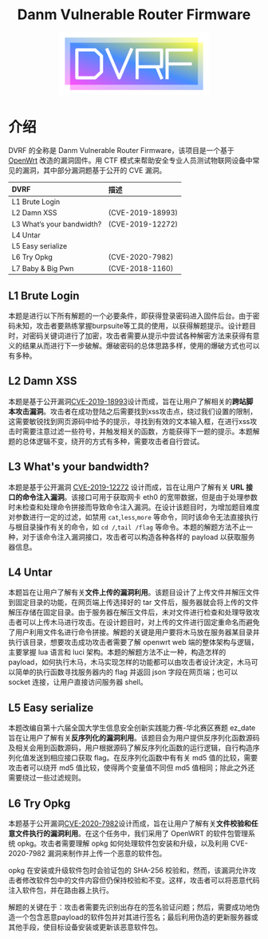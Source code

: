 <div align="center"><h1>Danm Vulnerable Router Firmware</div>
<p align="center"><img src="./images/brand.png" alt="DVRF" width="300"  /></p>

# 介绍

DVRF 的全称是 Danm Vulnerable Router Firmware，该项目是一个基于 [OpenWrt](https://openwrt.org/) 改造的漏洞固件。用 CTF 模式来帮助安全专业人员测试物联网设备中常见的漏洞，其中部分漏洞题基于公开的 CVE 漏洞。

| DVRF | 描述 |
| :--- | :--- |
| L1 Brute Login |  |
| L2 Damn XSS |(CVE-2019-18993) |
| L3 What‘s your bandwidth? | (CVE-2019-12272) |
| L4 Untar | 
| L5 Easy serialize 
| L6 Try Opkg | (CVE-2020-7982) |
| L7 Baby & Big Pwn | (CVE-2018-1160) |

## L1 Brute Login

本题是进行以下所有解题的一个必要条件，即获得登录密码进入固件后台。由于密码未知，攻击者要熟练掌握burpsuite等工具的使用，以获得解题提示。设计题目时，对密码关键词进行了加密，攻击者需要从提示中尝试各种解密方法来获得有意义的结果从而进行下一步破解。爆破密码的总体思路多样，使用的爆破方式也可以有多种。

## L2 Damn XSS

本题是基于公开漏洞[CVE-2019-18993](https://www.cvedetails.com/cve/CVE-2019-18993/)设计而成，旨在让用户了解相关的**跨站脚本攻击漏洞**。攻击者在成功登陆之后需要找到xss攻击点，绕过我们设置的限制，这需要敏锐找到网页源码中给予的提示，寻找到有效的文本输入框，在进行xss攻击时需要注意过滤一些符号，并触发相关的函数，方能获得下一题的提示。本题解题的总体逻辑不变，绕开的方式有多种，需要攻击者自行尝试。

## L3 What's your bandwidth?

本题是基于公开漏洞 [CVE-2019-12272](https://www.cvedetails.com/cve/CVE-2019-12272/) 设计而成，旨在让用户了解有关 **URL 接口的命令注入漏洞**。该接口可用于获取网卡 eth0 的宽带数据，但是由于处理参数时未检查和处理命令拼接而导致命令注入漏洞。在设计该题目时，为增加题目难度对参数进行一定的过滤，如禁用 `cat`,`less`,`more` 等命令，同时该命令无法直接执行与根目录操作有关的命令，如 `cd /`,`tail /flag` 等命令。本题的解题方法不止一种，对于该命令注入漏洞接口，攻击者可以构造各种各样的 payload 以获取服务器信息。

## L4 Untar

本题旨在让用户了解有关**文件上传的漏洞利用**。该题目设计了上传文件并解压文件到固定目录的功能，在网页端上传选择好的 tar 文件后，服务器就会将上传的文件解压存储在固定目录。由于服务器在解压文件后，未对文件进行检查和处理导致攻击者可以上传木马进行攻击。在设计题目时，对上传的文件进行固定重命名而避免了用户利用文件名进行命令拼接。解题的关键是用户要将木马放在服务器某目录并执行该目录，想要攻击成功攻击者需要了解 openwrt web 端的整体架构与逻辑，主要掌握 lua 语言和 luci 架构。本题的解题方法不止一种，构造怎样的 payload，如何执行木马，木马实现怎样的功能都可以由攻击者设计决定，木马可以简单的执行函数寻找服务器内的 flag 并返回 json 字段在网页端；也可以 socket 连接，让用户直接访问服务器 shell。

## L5 Easy serialize

本题改编自第十六届全国大学生信息安全创新实践能力赛-华北赛区赛题 ez_date 旨在让用户了解有关**反序列化的漏洞利用**。该题目会为用户提供反序列化函数源码及相关会用到函数源码，用户根据源码了解反序列化函数的运行逻辑，自行构造序列化值发送到相应接口获取 flag。在反序列化函数中有有关 md5 值的比较，需要攻击者可以绕开 md5 值比较，使得两个变量值不同但 md5 值相同；除此之外还需要绕过一些过滤规则。

## L6 Try Opkg

本题基于公开漏洞[CVE-2020-7982](https://www.cvedetails.com/cve/CVE-2020-7982)设计而成，旨在让用户了解有关**文件校验和任意文件执行的漏洞利用**。在这个任务中，我们采用了 OpenWRT 的软件包管理系统 opkg。攻击者需要理解 opkg 如何处理软件包安装和升级，以及利用 CVE-2020-7982 漏洞来制作并上传一个恶意的软件包。

opkg 在安装或升级软件包时会验证包的 SHA-256 校验和，然而，该漏洞允许攻击者修改软件包中的文件内容但仍保持校验和不变。这样，攻击者可以将恶意代码注入软件包，并在路由器上执行。

解题的关键在于：攻击者需要先识别出存在的签名验证问题；然后，需要成功地伪造一个包含恶意payload的软件包并对其进行签名；最后利用伪造的更新服务器或其他手段，使目标设备安装或更新该恶意软件包。
